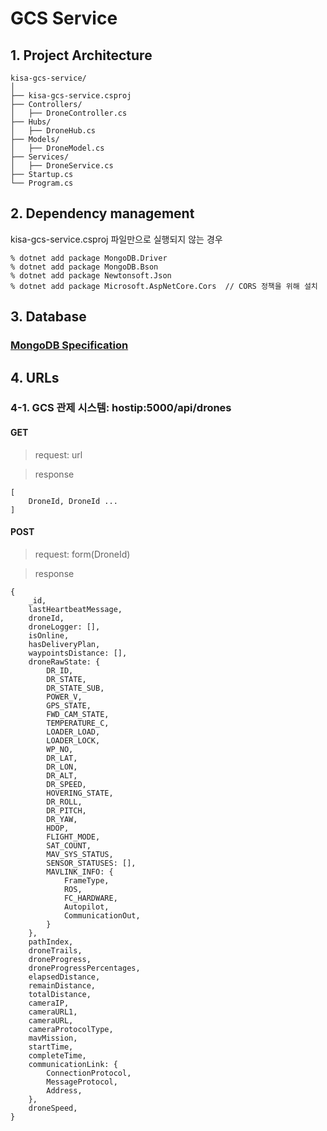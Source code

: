 # GCS Service

## 1. Project Architecture

    kisa-gcs-service/
    │
    ├── kisa-gcs-service.csproj
    ├── Controllers/            
    │   ├── DroneController.cs
    ├── Hubs/                   
    │   ├── DroneHub.cs              
    ├── Models/                 
    │   ├── DroneModel.cs              
    ├── Services/               
    │   ├── DroneService.cs
    ├── Startup.cs
    └── Program.cs              

## 2. Dependency management
kisa-gcs-service.csproj 파일만으로 실행되지 않는 경우

    % dotnet add package MongoDB.Driver
    % dotnet add package MongoDB.Bson
    % dotnet add package Newtonsoft.Json
    % dotnet add package Microsoft.AspNetCore.Cors  // CORS 정책을 위해 설치

## 3. Database
### [MongoDB Specification](https://docs.google.com/spreadsheets/d/1H0tCsqDfMZ2z4MZ82Cf29FznkBN-HQiu5DckXepfIy8/edit?usp=sharing)

## 4. URLs

### 4-1. GCS 관제 시스템: hostip:5000/api/drones

#### GET
> request: url

> response

    [
        DroneId, DroneId ...
    ]

#### POST
> request: form(DroneId)
 
> response

    {
        _id,
        lastHeartbeatMessage,
        droneId,
        droneLogger: [],
        isOnline,
        hasDeliveryPlan,
        waypointsDistance: [],
        droneRawState: {
            DR_ID,
            DR_STATE,
            DR_STATE_SUB,
            POWER_V,
            GPS_STATE,
            FWD_CAM_STATE,
            TEMPERATURE_C,
            LOADER_LOAD,
            LOADER_LOCK,
            WP_NO,
            DR_LAT,
            DR_LON,
            DR_ALT,
            DR_SPEED,
            HOVERING_STATE,
            DR_ROLL,
            DR_PITCH,
            DR_YAW,
            HDOP,
            FLIGHT_MODE,
            SAT_COUNT,
            MAV_SYS_STATUS,
            SENSOR_STATUSES: [],
            MAVLINK_INFO: {
                FrameType,
                ROS,
                FC_HARDWARE,
                Autopilot,
                CommunicationOut,
            }
        },
        pathIndex,
        droneTrails,
        droneProgress,
        droneProgressPercentages,
        elapsedDistance,
        remainDistance,
        totalDistance,
        cameraIP,
        cameraURL1,
        cameraURL,
        cameraProtocolType,
        mavMission,
        startTime,
        completeTime,
        communicationLink: {
            ConnectionProtocol,
            MessageProtocol,
            Address,
        },
        droneSpeed,
    }